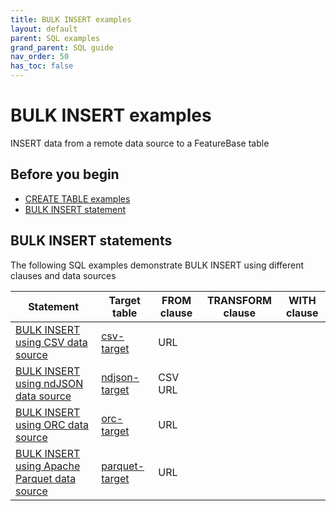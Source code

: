 ```yaml
---
title: BULK INSERT examples
layout: default
parent: SQL examples
grand_parent: SQL guide
nav_order: 50
has_toc: false
---
```

# BULK INSERT examples

INSERT data from a remote data source to a FeatureBase table

## Before you begin

* [CREATE TABLE examples](/docs/sql-guide/sql-eg-table-create-home)
* [BULK INSERT statement](/docs/sql-guide/statements/statement-insert-bulk)

## BULK INSERT statements

The following SQL examples demonstrate BULK INSERT using different clauses and data sources

| Statement | Target table | FROM clause | TRANSFORM clause | WITH clause |
|---|---|---|---|---|
| [BULK INSERT using CSV data source](/docs/sql-guide/examples/sql-eg-insert-bulk/sql-eg-insert-bulk-csv) | [csv-target](/docs/sql-guide/examples/insert-bulk-csv-target/sql-eg-table-create-csv-target) | URL |  |  |
| [BULK INSERT using ndJSON data source](/docs/sql-guide/examples/sql-eg-insert-bulk/sql-eg-insert-bulk-ndjson) | [ndjson-target](/docs/sql-guide/examples/insert-bulk-ndjson-target/sql-eg-table-create-ndjson-target) | CSV URL |  | |
| [BULK INSERT using ORC data source](/docs/sql-guide/examples/insert-bulk-orc/statement-insert-bulk-orc-example) | [orc-target](/docs/sql-guide/examples/insert-bulk-orc-target/sql-eg-table-create-orc-target) | URL |  |  |
| [BULK INSERT using Apache Parquet data source](/docs/sql-guide/examples/insert-bulk-parquet-target/sql-eg-table-create-parquet-target) | [parquet-target]() | URL |  |  |
